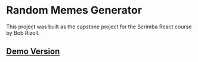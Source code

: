 # Random Memes Generator

This project was built as the capstone project for the Scrimba React course by Bob Rizoll.

## [Demo Version](https://5fbefcd3d86d6785378600cd--wonderful-fermat-5c44cf.netlify.app/)